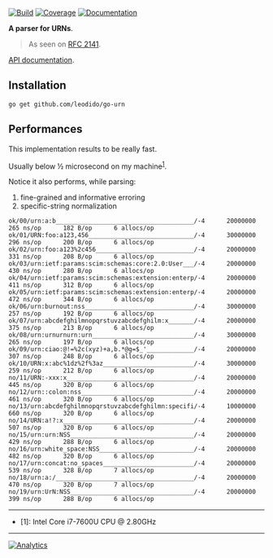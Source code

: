 [![Build](https://img.shields.io/travis/leodido/go-urn/master.svg?style=for-the-badge)](https://travis-ci.org/leodido/go-urn) [![Coverage](https://img.shields.io/codecov/c/github/leodido/go-urn.svg?style=for-the-badge)](https://codecov.io/gh/leodido/go-urn) [![Documentation](https://img.shields.io/badge/godoc-reference-blue.svg?style=for-the-badge)](https://godoc.org/github.com/leodido/go-urn)

**A parser for URNs**.

> As seen on [RFC 2141](https://tools.ietf.org/html/rfc2141#ref-1).

[API documentation](https://godoc.org/github.com/leodido/go-urn).

## Installation

```
go get github.com/leodido/go-urn
```

## Performances

This implementation results to be really fast.

Usually below ½ microsecond on my machine<sup>[1](#mymachine)</sup>.

Notice it also performs, while parsing:

1. fine-grained and informative erroring
2. specific-string normalization

```
ok/00/urn:a:b______________________________________/-4      20000000      265 ns/op      182 B/op      6 allocs/op
ok/01/URN:foo:a123,456_____________________________/-4      30000000      296 ns/op      200 B/op      6 allocs/op
ok/02/urn:foo:a123%2c456___________________________/-4      20000000      331 ns/op      208 B/op      6 allocs/op
ok/03/urn:ietf:params:scim:schemas:core:2.0:User___/-4      20000000      430 ns/op      280 B/op      6 allocs/op
ok/04/urn:ietf:params:scim:schemas:extension:enterp/-4      20000000      411 ns/op      312 B/op      6 allocs/op
ok/05/urn:ietf:params:scim:schemas:extension:enterp/-4      20000000      472 ns/op      344 B/op      6 allocs/op
ok/06/urn:burnout:nss______________________________/-4      30000000      257 ns/op      192 B/op      6 allocs/op
ok/07/urn:abcdefghilmnopqrstuvzabcdefghilm:x_______/-4      20000000      375 ns/op      213 B/op      6 allocs/op
ok/08/urn:urnurnurn:urn____________________________/-4      30000000      265 ns/op      197 B/op      6 allocs/op
ok/09/urn:ciao:@!=%2c(xyz)+a,b.*@g=$_'_____________/-4      20000000      307 ns/op      248 B/op      6 allocs/op
ok/10/URN:x:abc%1dz%2f%3az_________________________/-4      30000000      259 ns/op      212 B/op      6 allocs/op
no/11/URN:-xxx:x___________________________________/-4      20000000      445 ns/op      320 B/op      6 allocs/op
no/12/urn::colon:nss_______________________________/-4      20000000      461 ns/op      320 B/op      6 allocs/op
no/13/urn:abcdefghilmnopqrstuvzabcdefghilmn:specifi/-4      10000000      660 ns/op      320 B/op      6 allocs/op
no/14/URN:a!?:x____________________________________/-4      20000000      507 ns/op      320 B/op      6 allocs/op
no/15/urn:urn:NSS__________________________________/-4      20000000      429 ns/op      288 B/op      6 allocs/op
no/16/urn:white_space:NSS__________________________/-4      20000000      482 ns/op      320 B/op      6 allocs/op
no/17/urn:concat:no_spaces_________________________/-4      20000000      539 ns/op      328 B/op      7 allocs/op
no/18/urn:a:/______________________________________/-4      20000000      470 ns/op      320 B/op      7 allocs/op
no/19/urn:UrN:NSS__________________________________/-4      20000000      399 ns/op      288 B/op      6 allocs/op
```

---

* <a name="mymachine">[1]</a>: Intel Core i7-7600U CPU @ 2.80GHz

---

[![Analytics](https://ga-beacon.appspot.com/UA-49657176-1/go-urn?flat)](https://github.com/igrigorik/ga-beacon)